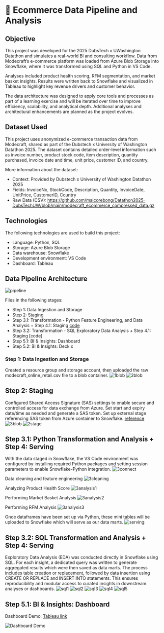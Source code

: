 # 🛒 Ecommerce Data Pipeline and Analysis

## Objective
This project was developed for the 2025 DubsTech x UWashington Datathon and simulates a real-world BI and consulting workflow. Data from Modecraft’s e-commerce platform was loaded from Azure Blob Storage into Snowflake, where it was transformed using SQL and Python in VS Code.

Analyses included product health scoring, RFM segmentation, and market basket insights. Results were written back to Snowflake and visualized in Tableau to highlight key revenue drivers and customer behavior.

The data architecture was designed to apply core tools and processes as part of a learning exercise and will be iterated over time to improve efficiency, scalability, and analytical depth. Additional analyses and architectural enhancements are planned as the project evolves.

## Dataset Used
This project uses anonymized e-commerce transaction data from Modecraft, shared as part of the Dubstech x University of Washington Datathon 2025. The dataset contains detailed order-level information such as invoice number, product stock code, item description, quantity purchased, invoice date and time, unit price, customer ID, and country.

More information about the dataset:
- Context: Provided by Dubstech x University of Washington Datathon 2025
- Fields: InvoiceNo, StockCode, Description, Quantity, InvoiceDate, UnitPrice, CustomerID, Country
- Raw Data (CSV): https://github.com/maicorebong/Datathon2025-DubsTechUW/blob/main/modecraft_ecommerce_compressed_data.gz

## Technologies

The following technologies are used to build this project:
- Language: Python, SQL
- Storage: Azure Blob Storage
- Data warehouse: Snowflake
- Development environment: VS Code
- Dashboard: Tableau

## Data Pipeline Architecture
![pipeline](https://github.com/user-attachments/assets/a11b140e-b22a-43b3-bc54-723879e5e055)

Files in the following stages:
- Step 1: Data Ingestion and Storage
- Step 2: Staging
- Step 3.1: Transformation - Python Feature Engineering, and Data Analysis + Step 4.1: Staging [code](https://github.com/maicorebong/Datathon2025-DubsTechUW/blob/main/step3-4-modecraft-python-analysis.py)
- Step 3.2: Transformation - SQL Exploratory Data Analysis + Step 4.1: Staging [code]
- Step 5.1: BI & Insights: Dashboard
- Step 5.2: BI & Insights: Deck x

### Step 1: Data Ingestion and Storage
Created a resource group and storage account, then uploaded the raw modecraft_online_retail.csv file to a blob container.
![1blob](https://github.com/user-attachments/assets/1e0c23e5-0986-499f-bbb9-5c4d5128f536)
![2blob](https://github.com/user-attachments/assets/87fae726-e6ab-4908-8afa-0fc1f72a5e20)

## Step 2: Staging
Configured Shared Access Signature (SAS) settings to enable secure and controlled access for data exchange from Azure. Set start and expiry date/time as needed and generate a SAS token. Set up external stage referencing SAS token from Azure container to Snowflake. [reference](https://docs.snowflake.com/en/user-guide/data-load-azure-config) 
![3blob](https://github.com/user-attachments/assets/c8314968-f57b-4477-8bc9-06faeb00a0a9)
![2stage](https://github.com/user-attachments/assets/01baefcb-1d7c-4cd1-a84a-23ae8ac040b3)

## Step 3.1: Python Transformation and Analysis + Step 4: Serving

With the data staged in Snowflake, the VS Code environment was configured by installing required Python packages and setting session parameters to enable Snowflake-Python integration.
![3connect](https://github.com/user-attachments/assets/e1eea522-6816-4de0-b9ab-840cca3adfe3)

Data cleaning and feature engineering
![3cleaning](https://github.com/user-attachments/assets/9ef91b5a-058c-4567-acb6-ed052192f197)

Analyzing Product Health Score
![3analysis1](https://github.com/user-attachments/assets/0f5a1fe6-9f5c-467c-b567-98123efce616)

Performing Market Basket Analysis
![3analysis2](https://github.com/user-attachments/assets/c7670b86-813d-497d-916f-3e00e9c30e80)

Performing RFM Analysis
![3analysis3](https://github.com/user-attachments/assets/538f71aa-0718-4c9e-8e2d-d32121702447)

Once dataframes have been set up via Python, these mini tables will be uploaded to Snowflake which will serve as our data marts.
![serving](https://github.com/user-attachments/assets/310a6400-7bd6-44f8-b982-c3cb1415a495)


## Step 3.2: SQL Transformation and Analysis + Step 4: Serving

Exploratory Data Analysis (EDA) was conducted directly in Snowflake using SQL. For each insight, a dedicated query was written to generate aggregated results which were then saved as data marts. The process includes table creation or replacement, followed by data insertion using CREATE OR REPLACE and INSERT INTO statements. This ensures reproducibility and modular access to curated insights in downstream analyses or dashboards.
![sql1](https://github.com/user-attachments/assets/5f9f04ef-fa0d-4c5d-af00-71697f56a288)
![sql2](https://github.com/user-attachments/assets/552400a6-c7e6-4796-8991-fc21f2cc80f7)
![sql3](https://github.com/user-attachments/assets/1254c9dc-ff1c-434d-8021-eea14a60a260)
![sql4](https://github.com/user-attachments/assets/ec76cd81-e7b0-4053-a56e-641dc5d68602)
![sql5](https://github.com/user-attachments/assets/1aa74eb0-7510-41c6-a6df-2fa4970f4e00)

## Step 5.1: BI & Insights: Dashboard
Dashboard Demo: [Tableau link](https://public.tableau.com/views/Modecraft-Ecommerce-Data-Analysis/Dashboard1?:language=en-US&publish=yes&:sid=&:redirect=auth&:display_count=n&:origin=viz_share_link)

![Dashboard Demo](https://github.com/user-attachments/assets/072c0c63-f799-47be-a8e7-246ba09907a5)


